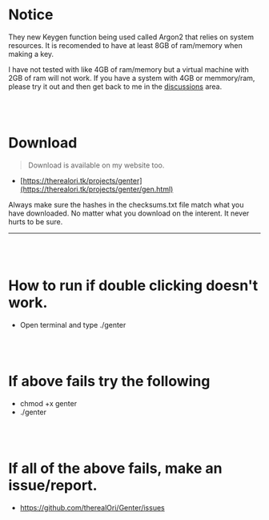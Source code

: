 # Notice
They new Keygen function being used called Argon2 that relies on system resources. It is recomended to have at least 8GB of ram/memory when making a key.

I have not tested with like 4GB of ram/memory but a virtual machine with 2GB of ram will not work. If you have a system with 4GB or memmory/ram, please try it out and then get back to me in the [discussions](https://github.com/therealOri/Genter/discussions/14) area.

<br />
<br />

# Download
> Download is available on my website too.
- [https://therealori.tk/projects/genter](https://therealori.tk/projects/genter/gen.html)

Always make sure the hashes in the checksums.txt file match what you have downloaded. No matter what you download on the interent. It never hurts to be sure.
__ __

<br />
<br />


# How to run if double clicking doesn't work.
- Open terminal and type ./genter

<br />
<br />

# If above fails try the following
- chmod +x genter
- ./genter

<br />
<br />

# If all of the above fails, make an issue/report.
- https://github.com/therealOri/Genter/issues


